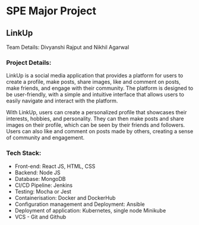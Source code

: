 # SPE Major Project
## LinkUp
Team Details: Divyanshi Rajput and Nikhil Agarwal

### Project Details: 
LinkUp is a social media application that provides a platform for users to create a profile, make posts, share images, like and comment on posts, make friends, and engage with their community. The platform is designed to be user-friendly, with a simple and intuitive interface that allows users to easily navigate and interact with the platform.

With LinkUp, users can create a personalized profile that showcases their interests, hobbies, and personality. They can then make posts and share images on their profile, which can be seen by their friends and followers. Users can also like and comment on posts made by others, creating a sense of community and engagement.

### Tech Stack: 
- Front-end: React JS, HTML, CSS
- Backend: Node JS
- Database: MongoDB
- CI/CD Pipeline: Jenkins
- Testing: Mocha or Jest
- Containerisation: Docker and DockerHub
- Configuration management and Deployment: Ansible
- Deployment of application: Kubernetes, single node Minikube
- VCS - Git and Github

